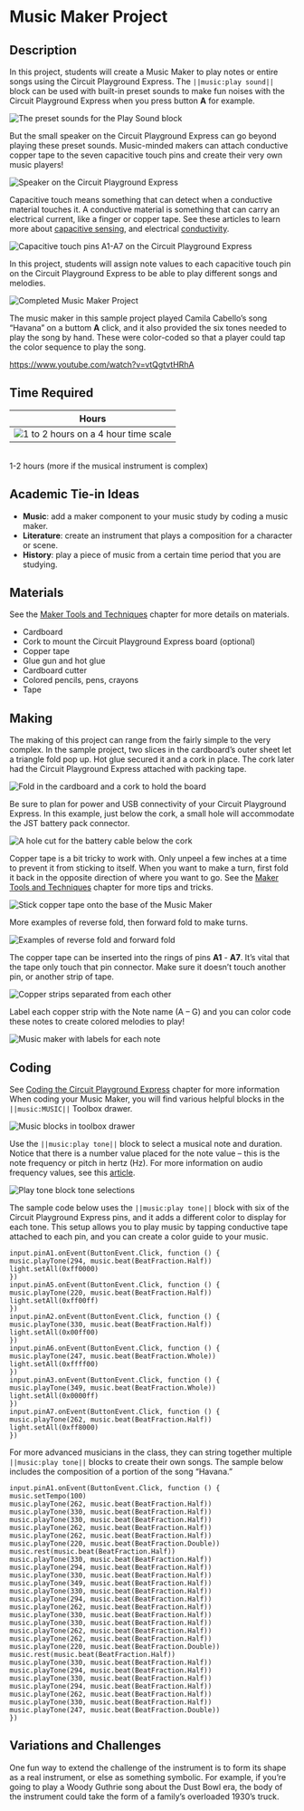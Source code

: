 # Music Maker Project 

## Description

In this project, students will create a Music Maker to play notes or entire songs using the Circuit Playground Express. The ``||music:play sound||`` block can be used with built-in preset sounds to make fun noises with the Circuit Playground Express when you press button **A** for example.

![The preset sounds for the Play Sound block](/static/courses/maker/projects/music-maker/play-sound-block.png)

But the small speaker on the Circuit Playground Express can go beyond playing these preset sounds. Music-minded makers can attach conductive copper tape to the seven capacitive touch pins and create their very own music players!

![Speaker on the Circuit Playground Express](/static/courses/maker/projects/music-maker/cp-express-speaker.jpg)

Capacitive touch means something that can detect when a conductive material touches it. A conductive material is something that can carry an electrical current, like a finger or copper tape. See these articles to learn more about [capacitive sensing](https://en.wikipedia.org/wiki/Capacitive_sensing), and electrical [conductivity](https://en.wikipedia.org/wiki/Electrical_conductor).

![Capacitive touch pins A1-A7 on the Circuit Playground Express](/static/courses/maker/projects/music-maker/cplay-express-pins.jpg)

In this project, students will assign note values to each capacitive touch pin on the Circuit Playground Express to be able to play different songs and melodies.

![Completed Music Maker Project](/static/courses/maker/projects/music-maker/music-maker-complete.jpg)

The music maker in this sample project played Camila Cabello’s song “Havana” on a buttom **A** click, and it also provided the six tones needed to play the song by hand. These were color-coded so that a player could tap the color sequence to play the song.

https://www.youtube.com/watch?v=vtQgtvtHRhA

## Time Required

| Hours |
|-|
| ![1 to 2 hours on a 4 hour time scale](/static/courses/maker/projects/common/1-to-2-hours.png) |
<br/>
1-2 hours (more if the musical instrument is complex)

## Academic Tie-in Ideas

* **Music**: add a maker component to your music study by coding a music maker.
* **Literature**: create an instrument that plays a composition for a character or scene.
* **History**: play a piece of music from a certain time period that you are studying.

## Materials

See the [Maker Tools and Techniques](/courses/maker/general/maker-tools-techniques) chapter for more details on materials.

* Cardboard
* Cork to mount the Circuit Playground Express board (optional)
* Copper tape
* Glue gun and hot glue
* Cardboard cutter
* Colored pencils, pens, crayons
* Tape

## Making

The making of this project can range from the fairly simple to the very complex. In the sample project, two slices in the cardboard’s outer sheet let a triangle fold pop up. Hot glue secured it and a cork in place. The cork later had the Circuit Playground Express attached with packing tape.

![Fold in the cardboard and a cork to hold the board](/static/courses/maker/projects/music-maker/music-making1.jpg)

Be sure to plan for power and USB connectivity of your Circuit Playground Express. In this example, just below the cork, a small hole will accommodate the JST battery pack connector.

![A hole cut for the battery cable below the cork](/static/courses/maker/projects/music-maker/music-making2.jpg)

Copper tape is a bit tricky to work with. Only unpeel a few inches at a time to prevent it from sticking to itself. When you want to make a turn, first fold it back in the opposite direction of where you want to go. See the [Maker Tools and Techniques](/courses/maker/general/maker-tools-techniques) chapter for more tips and tricks.

![Stick copper tape onto the base of the Music Maker](/static/courses/maker/projects/music-maker/music-making3.jpg)

More examples of reverse fold, then forward fold to make turns.

![Examples of reverse fold and forward fold](/static/courses/maker/projects/music-maker/music-making4.jpg)

The copper tape can be inserted into the rings of pins **A1** - **A7**. It’s vital that the tape only touch that pin connector. Make sure it doesn’t touch another pin, or another strip of tape.

![Copper strips separated from each other](/static/courses/maker/projects/music-maker/music-making5.jpg)

Label each copper strip with the Note name (A – G) and you can color code these notes to create colored melodies to play!

![Music maker with labels for each note](/static/courses/maker/projects/music-maker/music-making6.jpg)

## Coding

See [Coding the Circuit Playground Express](/courses/maker/general/coding) chapter for more information When coding your Music Maker, you will find various helpful blocks in the ``||music:MUSIC||`` Toolbox drawer.

![Music blocks in toolbox drawer](/static/courses/maker/projects/music-maker/music-toolbox-drawer.png)

Use the ``||music:play tone||`` block to select a musical note and duration. Notice that there is a number value placed for the note value – this is the note frequency or pitch in hertz (Hz). For more information on audio frequency values, see this [article](https://en.wikipedia.org/wiki/Audio_frequency).

![Play tone block tone selections](/static/courses/maker/projects/music-maker/play-tone-block.png)

The sample code below uses the ``||music:play tone||`` block with six of the Circuit Playground Express pins, and it adds a different color to display for each tone. This setup allows you to play music by tapping conductive tape attached to each pin, and you can create a color guide to your music.

```blocks
input.pinA1.onEvent(ButtonEvent.Click, function () {
music.playTone(294, music.beat(BeatFraction.Half))
light.setAll(0xff0000)
})
input.pinA5.onEvent(ButtonEvent.Click, function () {
music.playTone(220, music.beat(BeatFraction.Half))
light.setAll(0xff00ff)
})
input.pinA2.onEvent(ButtonEvent.Click, function () {
music.playTone(330, music.beat(BeatFraction.Half))
light.setAll(0x00ff00)
})
input.pinA6.onEvent(ButtonEvent.Click, function () {
music.playTone(247, music.beat(BeatFraction.Whole))
light.setAll(0xffff00)
})
input.pinA3.onEvent(ButtonEvent.Click, function () {
music.playTone(349, music.beat(BeatFraction.Whole))
light.setAll(0x0000ff)
})
input.pinA7.onEvent(ButtonEvent.Click, function () {
music.playTone(262, music.beat(BeatFraction.Half))
light.setAll(0xff8000)
})
```

For more advanced musicians in the class, they can string together multiple ``||music:play tone||`` blocks to create their own songs. The sample below includes the composition of a portion of the song “Havana.”

```blocks
input.pinA1.onEvent(ButtonEvent.Click, function () { 
music.setTempo(100) 
music.playTone(262, music.beat(BeatFraction.Half)) 
music.playTone(330, music.beat(BeatFraction.Half)) 
music.playTone(330, music.beat(BeatFraction.Half)) 
music.playTone(262, music.beat(BeatFraction.Half)) 
music.playTone(262, music.beat(BeatFraction.Half)) 
music.playTone(220, music.beat(BeatFraction.Double)) 
music.rest(music.beat(BeatFraction.Half)) 
music.playTone(330, music.beat(BeatFraction.Half)) 
music.playTone(294, music.beat(BeatFraction.Half)) 
music.playTone(330, music.beat(BeatFraction.Half)) 
music.playTone(349, music.beat(BeatFraction.Half)) 
music.playTone(330, music.beat(BeatFraction.Half)) 
music.playTone(294, music.beat(BeatFraction.Half)) 
music.playTone(262, music.beat(BeatFraction.Half)) 
music.playTone(330, music.beat(BeatFraction.Half)) 
music.playTone(330, music.beat(BeatFraction.Half)) 
music.playTone(262, music.beat(BeatFraction.Half)) 
music.playTone(262, music.beat(BeatFraction.Half)) 
music.playTone(220, music.beat(BeatFraction.Double)) 
music.rest(music.beat(BeatFraction.Half)) 
music.playTone(330, music.beat(BeatFraction.Half)) 
music.playTone(294, music.beat(BeatFraction.Half)) 
music.playTone(330, music.beat(BeatFraction.Half)) 
music.playTone(294, music.beat(BeatFraction.Half)) 
music.playTone(262, music.beat(BeatFraction.Half)) 
music.playTone(330, music.beat(BeatFraction.Half)) 
music.playTone(247, music.beat(BeatFraction.Double))
})
```

## Variations and Challenges

One fun way to extend the challenge of the instrument is to form its shape as a real instrument, or else as something symbolic. For example, if you’re going to play a Woody Guthrie song about the Dust Bowl era, the body of the instrument could take the form of a family’s overloaded 1930’s truck.
